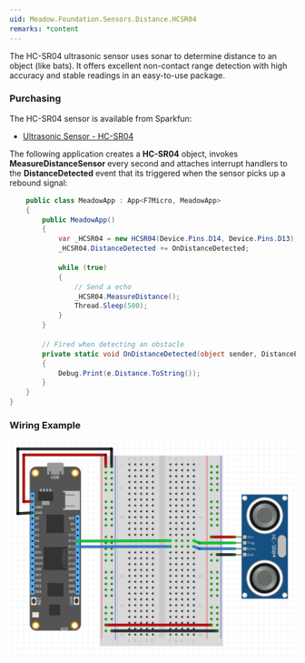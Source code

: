 ```yaml
---
uid: Meadow.Foundation.Sensors.Distance.HCSR04
remarks: *content
---
```


The HC-SR04 ultrasonic sensor uses sonar to determine distance to an object (like bats). It offers excellent non-contact range detection with high accuracy and stable readings in an easy-to-use package.

### Purchasing

The HC-SR04 sensor is available from Sparkfun:

* [Ultrasonic Sensor - HC-SR04](https://www.sparkfun.com/products/13959)

The following application creates a **HC-SR04** object, invokes **MeasureDistanceSensor** every second and attaches interrupt handlers to the **DistanceDetected** event that its triggered when the sensor picks up a rebound signal:

```csharp
    public class MeadowApp : App<F7Micro, MeadowApp>
    {
        public MeadowApp()
        {
            var _HCSR04 = new HCSR04(Device.Pins.D14, Device.Pins.D13);
            _HCSR04.DistanceDetected += OnDistanceDetected;

            while (true)
            {
                // Send a echo
                _HCSR04.MeasureDistance();
                Thread.Sleep(500);
            }
        }

        // Fired when detecting an obstacle
        private static void OnDistanceDetected(object sender, DistanceEventArgs e) 
        {
            Debug.Print(e.Distance.ToString());
        }
    }
}
```

### Wiring Example

![](../../API_Assets/Meadow.Foundation.Sensors.Distance.HCSR04/HCSR04.svg)